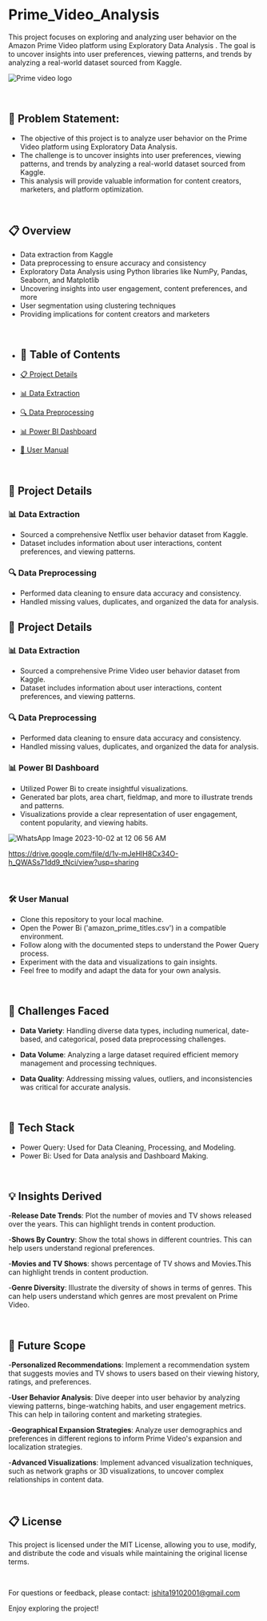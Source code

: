 # Prime_Video_Analysis
This project focuses on exploring and analyzing user behavior on the Amazon Prime Video platform using Exploratory Data Analysis . The goal is to uncover insights into user preferences, viewing patterns, and trends by analyzing a real-world dataset sourced from Kaggle.

![Prime video logo](https://github.com/ishita-goyal-019/Prime_Video_Analysis/assets/145800141/3e0c7b6e-749e-4354-879a-5156dcd4e9b8)

<br>

## 🎯 Problem Statement:
- The objective of this project is to analyze user behavior on the Prime Video platform using Exploratory Data Analysis. 
- The challenge is to uncover insights into user preferences, viewing patterns, and trends by analyzing a real-world dataset sourced from Kaggle. 
- This analysis will provide valuable information for content creators, marketers, and platform optimization.

<br>

## 📋 Overview
* Data extraction from Kaggle
* Data preprocessing to ensure accuracy and consistency
* Exploratory Data Analysis using Python libraries like NumPy, Pandas, Seaborn, and Matplotlib
* Uncovering insights into user engagement, content preferences, and more
* User segmentation using clustering techniques
* Providing implications for content creators and marketers

<br>

- ## 📝 Table of Contents

- [📋 Project Details](#project-details)
- [📊 Data Extraction](#data-extraction)
- [🔍 Data Preprocessing](#data-preprocessing)
- [📊 Power BI Dashboard](#power-bi-dashboard)
- [🚀 User Manual](#usage)

<br>

## 🚀 Project Details

### 📊 Data Extraction

- Sourced a comprehensive Netflix user behavior dataset from Kaggle.
- Dataset includes information about user interactions, content preferences, and viewing patterns.

### 🔍 Data Preprocessing

- Performed data cleaning to ensure data accuracy and consistency.
- Handled missing values, duplicates, and organized the data for analysis.

## 🚀 Project Details

### 📊 Data Extraction

- Sourced a comprehensive Prime Video user behavior dataset from Kaggle.
- Dataset includes information about user interactions, content preferences, and viewing patterns.

### 🔍 Data Preprocessing

- Performed data cleaning to ensure data accuracy and consistency.
- Handled missing values, duplicates, and organized the data for analysis.

### 📊 Power BI Dashboard

- Utilized Power Bi to create insightful visualizations.
- Generated bar plots, area chart, fieldmap, and more to illustrate trends and patterns.
- Visualizations provide a clear representation of user engagement, content popularity, and viewing habits.

![WhatsApp Image 2023-10-02 at 12 06 56 AM](https://github.com/ishita-goyal-019/Prime_Video_Analysis/assets/145800141/6a50c759-d97f-45ed-bd96-ad64571e2224)

https://drive.google.com/file/d/1v-mJeHlH8Cx34O-h_QWASs71dd9_tNci/view?usp=sharing

<br>

### 🛠️ User Manual

- Clone this repository to your local machine.
- Open the Power Bi ('amazon_prime_titles.csv') in a compatible environment.
- Follow along with the documented steps to understand the Power Query process.
- Experiment with the data and visualizations to gain insights.
- Feel free to modify and adapt the data for your own analysis.

<br>

## 🤔 Challenges Faced

- **Data Variety**: Handling diverse data types, including numerical, date-based, and categorical, posed data preprocessing challenges.

- **Data Volume**: Analyzing a large dataset required efficient memory management and processing techniques.

- **Data Quality**: Addressing missing values, outliers, and inconsistencies was critical for accurate analysis.

<br>


## 🌟 Tech Stack

- Power Query: Used for Data Cleaning, Processing, and Modeling.
- Power Bi: Used for Data analysis and Dashboard Making.

 <br>

 ## 💡 Insights Derived
 
-**Release Date Trends**: Plot the number of movies and TV shows released over the years. This can highlight trends in content production.

-**Shows By Country**:  Show the total shows in different countries. This can help users understand regional preferences.

-**Movies and TV Shows**: shows percentage of TV shows and Movies.This can highlight trends in content production.

-**Genre Diversity**:  Illustrate the diversity of shows in terms of genres. This can help users understand which genres are most prevalent on Prime Video.
 
 <br>

 ## 🔮 Future Scope

-**Personalized Recommendations**: Implement a recommendation system that suggests movies and TV shows to users based on their viewing history, ratings, and preferences.

-**User Behavior Analysis**: Dive deeper into user behavior by analyzing viewing patterns, binge-watching habits, and user engagement metrics. This can help in tailoring content and marketing strategies.

-**Geographical Expansion Strategies**: Analyze user demographics and preferences in different regions to inform Prime Video's expansion and localization strategies.

-**Advanced Visualizations**: Implement advanced visualization techniques, such as network graphs or 3D visualizations, to uncover complex relationships in content data.

<br>

## 📋 License
This project is licensed under the MIT License, allowing you to use, modify, and distribute the code and visuals while maintaining the original license terms.

<br>

For questions or feedback, please contact: ishita19102001@gmail.com

Enjoy exploring the project!
